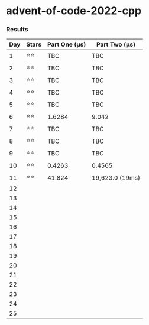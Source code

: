 # advent-of-code-2022-cpp


### Results

| Day | Stars | Part One (μs) | Part Two (μs)   |
|-----|-------|---------------|-----------------|
| 1   | ⭐⭐    | TBC           | TBC             |
| 2   | ⭐⭐    | TBC           | TBC             |
| 3   | ⭐⭐    | TBC           | TBC             |
| 4   | ⭐⭐    | TBC           | TBC             |
| 5   | ⭐⭐    | TBC           | TBC             |
| 6   | ⭐⭐    | 1.6284        | 9.042           |
| 7   | ⭐⭐    | TBC           | TBC             |
| 8   | ⭐⭐    | TBC           | TBC             |
| 9   | ⭐⭐    | TBC           | TBC             |
| 10  | ⭐⭐    | 0.4263        | 0.4565          |
| 11  | ⭐⭐    | 41.824        | 19,623.0 (19ms) |
| 12  |       |               |                 |
| 13  |       |               |                 |
| 14  |       |               |                 |
| 15  |       |               |                 |
| 16  |       |               |                 |
| 17  |       |               |                 |
| 18  |       |               |                 |
| 19  |       |               |                 |
| 20  |       |               |                 |
| 21  |       |               |                 |
| 22  |       |               |                 |
| 23  |       |               |                 |
| 24  |       |               |                 |
| 25  |       |               |                 |